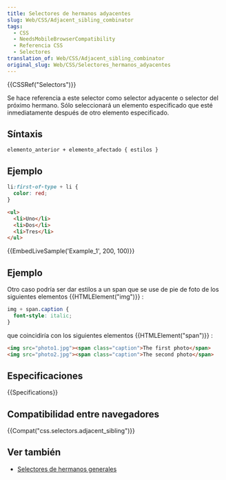 ```yaml
---
title: Selectores de hermanos adyacentes
slug: Web/CSS/Adjacent_sibling_combinator
tags:
  - CSS
  - NeedsMobileBrowserCompatibility
  - Referencia CSS
  - Selectores
translation_of: Web/CSS/Adjacent_sibling_combinator
original_slug: Web/CSS/Selectores_hermanos_adyacentes
---
```


{{CSSRef("Selectors")}}

Se hace referencia a este selector como selector adyacente o selector del próximo hermano. Sólo seleccionará un elemento especificado que esté inmediatamente después de otro elemento especificado.

## Síntaxis

```
elemento_anterior + elemento_afectado { estilos }
```

## Ejemplo

```css
li:first-of-type + li {
  color: red;
}
```

```html
<ul>
  <li>Uno</li>
  <li>Dos</li>
  <li>Tres</li>
</ul>
```

{{EmbedLiveSample('Example_1', 200, 100)}}

## Ejemplo

Otro caso podría ser dar estilos a un span que se use de pie de foto de los siguientes elementos {{HTMLElement("img")}} :

```css
img + span.caption {
  font-style: italic;
}
```

que coincidiría con los siguientes elementos {{HTMLElement("span")}} :

```html
<img src="photo1.jpg"><span class="caption">The first photo</span>
<img src="photo2.jpg"><span class="caption">The second photo</span>
```

## Especificaciones

{{Specifications}}

## Compatibilidad entre navegadores

{{Compat("css.selectors.adjacent_sibling")}}

## Ver también

- [Selectores de hermanos generales](/es/docs/Web/CSS/Selectores_hermanos_generales)

